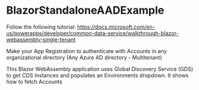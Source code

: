 # BlazorStandaloneAADExample
Follow the following tutorial:
https://docs.microsoft.com/en-us/powerapps/developer/common-data-service/walkthrough-blazor-webassembly-single-tenant

Make your App Registration to authenticate with Accounts in any organizational directory (Any Azure AD directory - Multitenant)

This Blazor WebAssembly application uses Global Discovery Service (GDS) to get CDS Instances and populates an Environments dropdown. It shows how to fetch Accounts
